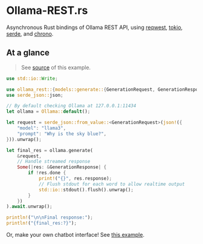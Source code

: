 # Ollama-REST.rs

Asynchronous Rust bindings of Ollama REST API,
using [reqwest](https://github.com/seanmonstar/reqwest),
[tokio](https://tokio.rs),
[serde](https://serde.rs/),
and [chrono](https://github.com/chronotope/chrono).

## At a glance

> See [source](./examples/one-time-chat.rs) of this example.

```rust
use std::io::Write;

use ollama_rest::{models::generate::{GenerationRequest, GenerationResponse}, Ollama};
use serde_json::json;

// By default checking Ollama at 127.0.0.1:11434
let ollama = Ollama::default();

let request = serde_json::from_value::<GenerationRequest>(json!({
    "model": "llama3",
    "prompt": "Why is the sky blue?",
})).unwrap();

let final_res = ollama.generate(
    &request,
    // Handle streamed response
    Some(|res: &GenerationResponse| {
        if !res.done {
            print!("{}", res.response);
            // Flush stdout for each word to allow realtime output
            std::io::stdout().flush().unwrap();
        }
    })
).await.unwrap();

println!("\n\nFinal response:");
println!("{final_res:?}");
```

Or, make your own chatbot interface! See [this example](./examples/interactive-chat.rs).
